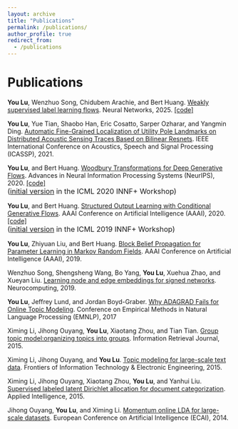 ```yaml
---
layout: archive
title: "Publications"
permalink: /publications/
author_profile: true
redirect_from:
  - /publications
---
```


Publications
======

<section class="content">

<p>
  <strong>You Lu</strong>, Wenzhuo Song, Chidubem Arachie, and Bert Huang. <a href="https://arxiv.org/abs/2302.09649">Weakly supervised label learning flows</a>. Neural Networks, 2025. <a href="https://github.com/yolu1055/weakly-supervised-label-learning-flow" >[code]</a>
</p>

<p>
  <strong>You Lu</strong>, Yue Tian, Shaobo Han, Eric Cosatto, Sarper Ozharar, and Yangmin Ding. <a href="https://ieeexplore.ieee.org/abstract/document/9415049">Automatic Fine-Grained Localization of Utility Pole Landmarks on Distributed Acoustic Sensing Traces Based on Bilinear Resnets</a>. IEEE International Conference on Acoustics, Speech and Signal Processing (ICASSP), 2021. 
</p>
  
<p>
  <strong>You Lu</strong>, and Bert Huang. <a href="https://arxiv.org/abs/2002.12229">Woodbury Transformations for Deep Generative Flows</a>. Advances in Neural Information Processing Systems (NeurIPS), 2020. <a href="https://github.com/yolu1055/WoodburyTransformations" >[code]</a> 
  <br>
  <font size="3">
  (<a href="https://invertibleworkshop.github.io/accepted_papers/index.html">initial version</a> in the ICML 2020 INNF+ Workshop)
  </font>
</p>
  
<p>
  <strong>You Lu</strong>, and Bert Huang. <a href="https://arxiv.org/abs/1905.13288">Structured Output Learning with Conditional Generative Flows</a>. AAAI Conference on Artificial Intelligence (AAAI), 2020. <a href="https://github.com/yolu1055/conditional-glow" >[code]</a> 
  <br>
  <font size="3">(<a href="https://invertibleworkshop.github.io/INNF_2019/accepted_papers/">initial version</a> in the ICML 2019 INNF+ Workshop)
  </font>
</p>

<p>
  <strong>You Lu</strong>, Zhiyuan Liu, and Bert Huang. <a href="https://arxiv.org/abs/1811.04064">Block Belief Propagation for Parameter Learning in Markov Random Fields</a>. AAAI Conference on Artificial Intelligence (AAAI), 2019.
</p>

<p>
  Wenzhuo Song, Shengsheng Wang, Bo Yang, <strong>You Lu</strong>, Xuehua Zhao, and Xueyan Liu. <a href="https://www.sciencedirect.com/science/article/abs/pii/S092523121831035X">Learning node and edge embeddings for signed networks</a>. Neurocomputing, 2019.
</p>   

<p>
  <strong>You Lu</strong>, Jeffrey Lund, and Jordan Boyd-Graber. <a href="https://www.aclweb.org/anthology/D17-1046">Why ADAGRAD Fails for Online Topic Modeling</a>. Conference on Empirical Methods in Natural Language Processing (EMNLP), 2017
</p>

<p>
  Ximing Li, Jihong Ouyang, <strong>You Lu</strong>, Xiaotang Zhou, and Tian Tian. <a href="https://link.springer.com/article/10.1007/s10791-014-9244-9" >Group topic model:organizing topics into groups</a>. Information Retrieval Journal, 2015.
</p>
  
<p>
  Ximing Li, Jihong Ouyang, and <strong>You Lu</strong>. <a href="https://link.springer.com/article/10.1631/FITEE.1400352" >Topic modeling for large-scale text data</a>. Frontiers of Information Technology & Electronic Engineering, 2015.</p>
  <p>Ximing Li, Jihong Ouyang, Xiaotang Zhou, <strong>You Lu</strong>, and Yanhui Liu. <a href="https://link.springer.com/article/10.1007/s10489-014-0595-0" >Supervised labeled latent Dirichlet allocation for document categorization</a>. Applied Intelligence, 2015.
</p>

<p>
  Jihong Ouyang, <strong>You Lu</strong>, and Ximing Li. <a href="https://dl.acm.org/citation.cfm?id=3006874" >Momentum online LDA for large-scale datasets</a>. European Conference on Artificial Intelligence (ECAI), 2014.
</p>





 